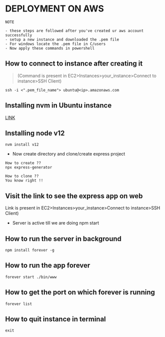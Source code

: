 # DEPLOYMENT ON AWS

```
NOTE

- these steps are followed after you've created ur aws account successfully
- setup a new instance and downloaded the .pem file
- For windows locate the .pem file in C/users
- Now apply these commands in powershell
```

## How to connect to instance after creating it

> (Command is present in EC2>Instances>your_instance>Connect to instance>SSH Client)

```
ssh -i <".pem_file_name"> ubuntu@<ip>.amazonaws.com
```

## Installing nvm in Ubuntu instance

[LINK](https://tecadmin.net/how-to-install-nvm-on-ubuntu-20-04/)

## Installing node v12

```
nvm install v12
```

- Now create directory and clone/create express project

```
How to create ??
npx express-generator

How to clone ??
You know right !!
```

## Visit the link to see the express app on web

Link is present in EC2>Instances>your_instance>Connect to instance>SSH Client)

- Server is active till we are
  doing npm start

## How to run the server in background

```
npm install forever -g
```

## How to run the app forever

```
forever start ./bin/www
```

## How to get the port on which forever is running

```
forever list
```

## How to quit instance in terminal

```
exit
```
